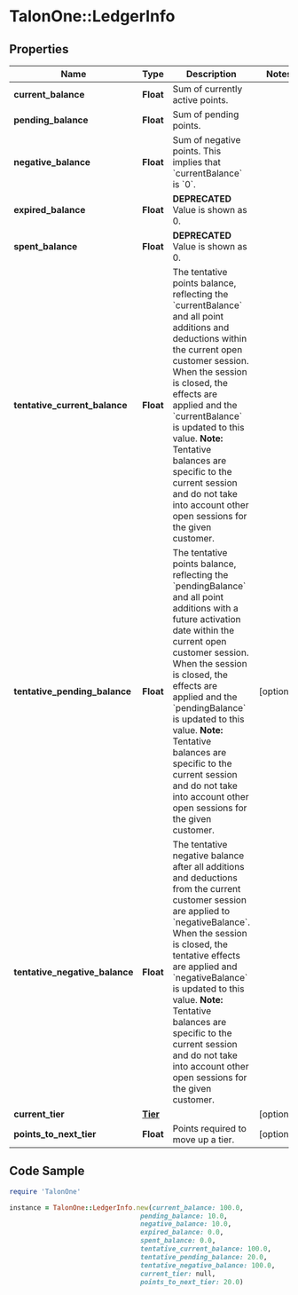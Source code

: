 # TalonOne::LedgerInfo

## Properties

Name | Type | Description | Notes
------------ | ------------- | ------------- | -------------
**current_balance** | **Float** | Sum of currently active points. | 
**pending_balance** | **Float** | Sum of pending points. | 
**negative_balance** | **Float** | Sum of negative points. This implies that &#x60;currentBalance&#x60; is &#x60;0&#x60;. | 
**expired_balance** | **Float** | **DEPRECATED** Value is shown as 0.  | 
**spent_balance** | **Float** | **DEPRECATED** Value is shown as 0.  | 
**tentative_current_balance** | **Float** | The tentative points balance, reflecting the &#x60;currentBalance&#x60; and all point additions and deductions within the current open customer session. When the session is closed, the effects are applied and the &#x60;currentBalance&#x60; is updated to this value.  **Note:** Tentative balances are specific to the current session and do not take into account other open sessions for the given customer.  | 
**tentative_pending_balance** | **Float** | The tentative points balance, reflecting the &#x60;pendingBalance&#x60; and all point additions with a future activation date within the current open customer session. When the session is closed, the effects are applied and the &#x60;pendingBalance&#x60; is updated to this value.  **Note:** Tentative balances are specific to the current session and do not take into account other open sessions for the given customer.  | [optional] 
**tentative_negative_balance** | **Float** | The tentative negative balance after all additions and deductions from the current customer session are applied to &#x60;negativeBalance&#x60;. When the session is closed, the tentative effects are applied and &#x60;negativeBalance&#x60; is updated to this value.  **Note:** Tentative balances are specific to the current session and do not take into account other open sessions for the given customer.  | 
**current_tier** | [**Tier**](Tier.md) |  | [optional] 
**points_to_next_tier** | **Float** | Points required to move up a tier. | [optional] 

## Code Sample

```ruby
require 'TalonOne'

instance = TalonOne::LedgerInfo.new(current_balance: 100.0,
                                 pending_balance: 10.0,
                                 negative_balance: 10.0,
                                 expired_balance: 0.0,
                                 spent_balance: 0.0,
                                 tentative_current_balance: 100.0,
                                 tentative_pending_balance: 20.0,
                                 tentative_negative_balance: 100.0,
                                 current_tier: null,
                                 points_to_next_tier: 20.0)
```


